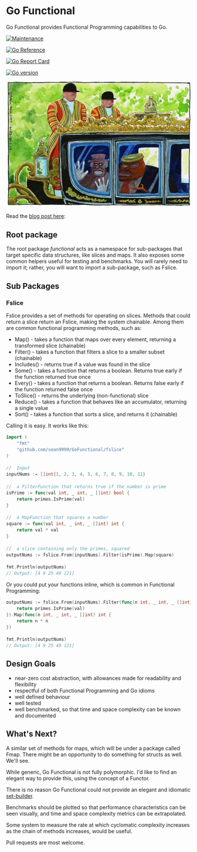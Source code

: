 # Go Functional

Go Functional provides Functional Programming capabilities to Go.

[![Maintenance](https://img.shields.io/badge/Maintained%3F-yes-green.svg)](https://github.com/sean9999/GoFunctional/graphs/commit-activity)

[![Go Reference](https://pkg.go.dev/badge/github.com/sean9999/GoFunctional.svg)](https://pkg.go.dev/github.com/sean9999/GoFunctional)

[![Go Report Card](https://goreportcard.com/badge/github.com/sean9999/GoFunctional)](https://goreportcard.com/report/github.com/sean9999/GoFunctional)

[![Go version](https://img.shields.io/github/go-mod/go-version/sean9999/GoFunctional.svg)](https://github.com/sean9999/GoFunctional)

![Go Functional](chariot.jpg)

Read the [blog post here](https://www.seanmacdonald.ca/posts/go-functional): 

## Root package

The root package _functional_ acts as a namespace for sub-packages that target specific data structures, like slices and maps. It also exposes some common helpers useful for testing and benchmarks. You will rarely need to import it; rather, you will want to import a sub-package, such as Fslice.

## Sub Packages

### Fslice

Fslice provides a set of methods for operating on slices. Methods that could return a slice return an Fslice, making the system chainable. Among them are common functional programming methods, such as:

- Map() - takes a function that maps over every element, returning a transformed slice (chainable)
- Filter() - takes a function that filters a slice to a smaller subset (chainable)
- Includes() - returns true if a value was found in the slice
- Some() - takes a function that returns a boolean. Returns true early if the function returned true once
- Every() - takes a function that returns a boolean. Returns false early if the function returned false once
- ToSlice() - returns the underlying (non-functional) slice
- Reduce() - takes a function that behaves like an accumulator, returning a single value
- Sort() - takes a function that sorts a slice, and returns it (chainable)

Calling it is easy. It works like this:

```go
import (
	"fmt"
	"github.com/sean9999/GoFunctional/fslice"
)

//  Input
inputNums := []int{1, 2, 3, 4, 5, 6, 7, 8, 9, 10, 11}

//  a FilterFunction that returns true if the number is prime
isPrime := func(val int, _ int, _ []int) bool {
    return primes.IsPrime(val)
}

//  a MapFunction that squares a number
square := func(val int, _ int, _ []int) int {
    return val * val
}

//  a slice containing only the primes, squared 
outputNums := fslice.From(inputNums).Filter(isPrime).Map(square)

fmt.Println(outputNums)
// Output: [4 9 25 49 121]
```
Or you could put your functions inline, which is common in Functional Programming:

```go
outputNums := fslice.From(inputNums).Filter(func(n int, _ int, _ []int) bool {
    return primes.IsPrime(val)
}).Map(func(n int, _ int, _ []int) int {
    return n * n
})

fmt.Println(outputNums)
// Output: [4 9 25 49 121]
```

## Design Goals

- near-zero cost abstraction, with allowances made for readability and flexibility
- respectful of both Functional Programming and Go idioms
- well defined behaviour
- well tested
- well benchmarked, so that time and space complexity can be known and documented

## What's Next?

A similar set of methods for maps, which will be under a package called Fmap. There might be an opportunity to do something for structs as well. We'll see.

While generic, Go Functional is not fully polymorphic. I'd like to find an elegant way to provide this, using the concept of a Functor.

There is no reason Go Functional could not provide an elegant and idiomatic [set-builder](https://en.wikipedia.org/wiki/Set-builder_notation#In_programming_languages).

Benchmarks should be plotted so that performance characteristics can be seen visually, and time and space complexity metrics can be extrapolated.

Some system to measure the rate at which cyclomatic complexity increases as the chain of methods increases, would be useful.

Pull requests are most welcome.
